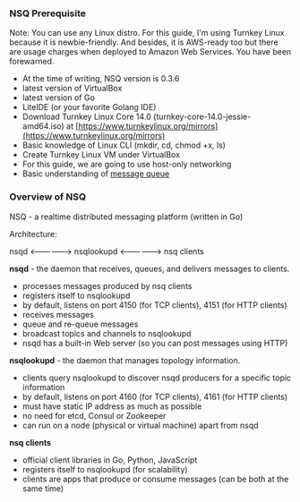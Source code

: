 ### NSQ Prerequisite

Note: You can use any Linux distro. For this guide, I'm using Turnkey Linux because it is newbie-friendly.
And besides, it is AWS-ready too but there are usage charges when deployed to Amazon Web Services. You have
been forewarned.

- At the time of writing, NSQ version is 0.3.6
- latest version of VirtualBox
- latest version of Go
- LiteIDE (or your favorite Golang IDE)
- Download Turnkey Linux Core 14.0 (turnkey-core-14.0-jessie-amd64.iso) at 
[https://www.turnkeylinux.org/mirrors](https://www.turnkeylinux.org/mirrors)
- Basic knowledge of Linux CLI (mkdir, cd, chmod +x, ls)
- Create Turnkey Linux VM under VirtualBox
- For this guide, we are going to use host-only networking
- Basic understanding of [message queue](https://itjumpstart.wordpress.com/2015/09/12/why-zeromq-hintjens/)

### Overview of NSQ

NSQ - a realtime distributed messaging platform (written in Go)

Architecture:

nsqd <------> nsqlookupd <------> nsq clients

**nsqd** - the daemon that receives, queues, and delivers messages to clients.

- processes messages produced by nsq clients
- registers itself to nsqlookupd
- by default, listens on port 4150 (for TCP clients), 4151 (for HTTP clients)
- receives messages
- queue and re-queue messages
- broadcast topics and channels to nsqlookupd
- nsqd has a built-in Web server (so you can post messages using HTTP)

**nsqlookupd** - the daemon that manages topology information.

- clients query nsqlookupd to discover nsqd producers for a specific topic information
- by default, listens on port 4160 (for TCP clients), 4161 (for HTTP clients)
- must have static IP address as much as possible
- no need for etcd, Consul or Zookeeper
- can run on a node (physical or virtual machine) apart from nsqd

**nsq clients**

- official client libraries in Go, Python, JavaScript
- registers itself to nsqlookupd (for scalability)
- clients are apps that produce or consume messages (can be both at the same time)
